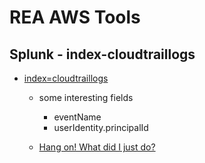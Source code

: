 REA AWS Tools
=============

## Splunk - index-cloudtraillogs
- [index=cloudtraillogs](https://splunk.skynet.realestate.com.au/en-US/app/search/search?q=search%20index%3Dcloudtraillogs%20561534074837&display.page.search.mode=smart&earliest=-24h&latest=now&sid=1496630495.31788_A5B9DA7B-2873-4412-927C-0DE4BBD10636)
  - some interesting fields
    - eventName
    - userIdentity.principalId

  - [Hang on! What did I just do?](https://splunk.skynet.realestate.com.au/en-US/app/search/search?q=search%20index%3Dcloudtraillogs%20mbailey&display.page.search.mode=smart&earliest=%40d&latest=now&sid=1496632827.32008_A5B9DA7B-2873-4412-927C-0DE4BBD10636)
